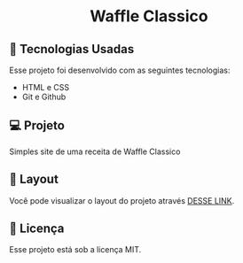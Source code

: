 <h1 align="center"> Waffle Classico </h1>

## 🚀 Tecnologias Usadas

Esse projeto foi desenvolvido com as seguintes tecnologias:

- HTML e CSS
- Git e Github

## 💻 Projeto

Simples site de uma receita de Waffle Classico

## 🔖 Layout

Você pode visualizar o layout do projeto através [DESSE LINK]([https://www.figma.com/community/file/1187422022288947321](https://efficient-sloth-d85.notion.site/Desafio-Piloto-P-gina-de-Receita-15acc6a34f744484a2e64a1f115bfbae)).

## :memo: Licença

Esse projeto está sob a licença MIT.
